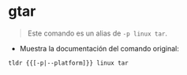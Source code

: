 # gtar

> Este comando es un alias de `-p linux tar`.

- Muestra la documentación del comando original:

`tldr {{[-p|--platform]}} linux tar`
